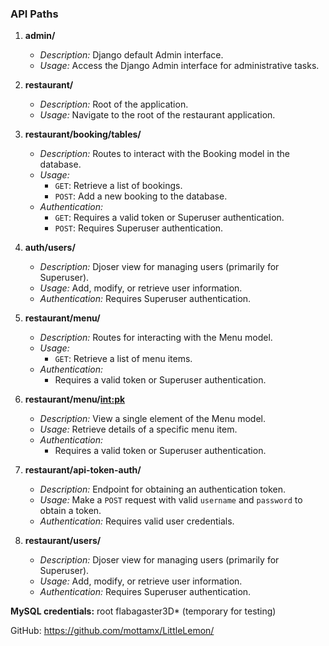 ### API Paths

1. **admin/**
   - *Description:* Django default Admin interface.
   - *Usage:* Access the Django Admin interface for administrative tasks.

2. **restaurant/**
   - *Description:* Root of the application.
   - *Usage:* Navigate to the root of the restaurant application.

3. **restaurant/booking/tables/**
   - *Description:* Routes to interact with the Booking model in the database.
   - *Usage:*
     - `GET`: Retrieve a list of bookings.
     - `POST`: Add a new booking to the database.
   - *Authentication:*
     - `GET`: Requires a valid token or Superuser authentication.
     - `POST`: Requires Superuser authentication.

4. **auth/users/**
   - *Description:* Djoser view for managing users (primarily for Superuser).
   - *Usage:* Add, modify, or retrieve user information.
   - *Authentication:* Requires Superuser authentication.

5. **restaurant/menu/**
   - *Description:* Routes for interacting with the Menu model.
   - *Usage:*
     - `GET`: Retrieve a list of menu items.
   - *Authentication:*
     - Requires a valid token or Superuser authentication.

6. **restaurant/menu/<int:pk>**
   - *Description:* View a single element of the Menu model.
   - *Usage:* Retrieve details of a specific menu item.
   - *Authentication:*
     - Requires a valid token or Superuser authentication.

7. **restaurant/api-token-auth/**
   - *Description:* Endpoint for obtaining an authentication token.
   - *Usage:* Make a `POST` request with valid `username` and `password` to obtain a token.
   - *Authentication:* Requires valid user credentials.

8. **restaurant/users/**
   - *Description:* Djoser view for managing users (primarily for Superuser).
   - *Usage:* Add, modify, or retrieve user information.
   - *Authentication:* Requires Superuser authentication.

**MySQL credentials:**
root
flabagaster3D* (temporary for testing)

GitHub: https://github.com/mottamx/LittleLemon/
